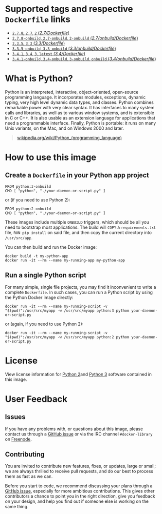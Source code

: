 # Supported tags and respective `Dockerfile` links

- [`2.7.8`, `2.7`, `2` (*2.7/Dockerfile*)](https://github.com/docker-library/python/blob/a30ed3056ee58ca3df4fd5b51e3d30849dcb7e32/2.7/Dockerfile)
- [`2.7.8-onbuild`, `2.7-onbuild`, `2-onbuild` (*2.7/onbuild/Dockerfile*)](https://github.com/docker-library/python/blob/a30ed3056ee58ca3df4fd5b51e3d30849dcb7e32/2.7/onbuild/Dockerfile)
- [`3.3.5`, `3.3` (*3.3/Dockerfile*)](https://github.com/docker-library/python/blob/a30ed3056ee58ca3df4fd5b51e3d30849dcb7e32/3.3/Dockerfile)
- [`3.3.5-onbuild`, `3.3-onbuild` (*3.3/onbuild/Dockerfile*)](https://github.com/docker-library/python/blob/a30ed3056ee58ca3df4fd5b51e3d30849dcb7e32/3.3/onbuild/Dockerfile)
- [`3.4.1`, `3.4`, `3`, `latest` (*3.4/Dockerfile*)](https://github.com/docker-library/python/blob/a30ed3056ee58ca3df4fd5b51e3d30849dcb7e32/3.4/Dockerfile)
- [`3.4.1-onbuild`, `3.4-onbuild`, `3-onbuild`, `onbuild` (*3.4/onbuild/Dockerfile*)](https://github.com/docker-library/python/blob/a30ed3056ee58ca3df4fd5b51e3d30849dcb7e32/3.4/onbuild/Dockerfile)

# What is Python?

Python is an interpreted, interactive, object-oriented, open-source programming
language. It incorporates modules, exceptions, dynamic typing, very high level
dynamic data types, and classes. Python combines remarkable power with very
clear syntax. It has interfaces to many system calls and libraries, as well as
to various window systems, and is extensible in C or C++. It is also usable as
an extension language for applications that need a programmable interface.
Finally, Python is portable: it runs on many Unix variants, on the Mac, and on
Windows 2000 and later.

> [wikipedia.org/wiki/Python_(programming_language)](https://en.wikipedia.org/wiki/Python_(programming_language))

# How to use this image

## Create a `Dockerfile` in your Python app project

    FROM python:3-onbuild
    CMD [ "python", "./your-daemon-or-script.py" ]

or (if you need to use Python 2):

    FROM python:2-onbuild
    CMD [ "python", "./your-daemon-or-script.py" ]

These images include multiple `ONBUILD` triggers, which should be all you need
to bootstrap most applications. The build will `COPY` a `requirements.txt` file,
`RUN pip install` on said file, and then copy the current directory into
`/usr/src/app`.

You can then build and run the Docker image:

    docker build -t my-python-app
    docker run -it --rm --name my-running-app my-python-app

## Run a single Python script

For many simple, single file projects, you may find it inconvenient to write a
complete `Dockerfile`. In such cases, you can run a Python script by using the
Python Docker image directly:

    docker run -it --rm --name my-running-script -v "$(pwd)":/usr/src/myapp -w /usr/src/myapp python:3 python your-daemon-or-script.py

or (again, if you need to use Python 2):

    docker run -it --rm --name my-running-script -v "$(pwd)":/usr/src/myapp -w /usr/src/myapp python:2 python your-daemon-or-script.py

# License

View license information for [Python 2](https://docs.python.org/2/license.html#)and [Python 3](https://docs.python.org/3/license.html#) software contained in this image.

# User Feedback

## Issues

If you have any problems with, or questions about this image, please contact us
 through a [GitHub issue](https://github.com/docker-library/python/issues) or via the IRC
channel `#docker-library` on [Freenode](https://freenode.net).

## Contributing

You are invited to contribute new features, fixes, or updates, large or small;
we are always thrilled to receive pull requests, and do our best to process them
as fast as we can.

Before you start to code, we recommend discussing your plans 
through a [GitHub issue](https://github.com/docker-library/python/issues), especially for more ambitious
contributions. This gives other contributors a chance to point you in the right
direction, give you feedback on your design, and help you find out if someone
else is working on the same thing.
